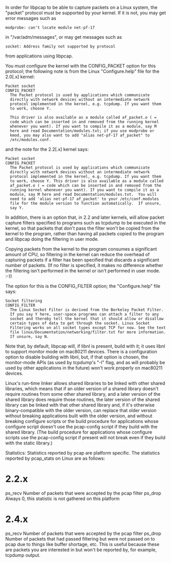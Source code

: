 In order for libpcap to be able to capture packets on a Linux system,
the "packet" protocol must be supported by your kernel.  If it is not,
you may get error messages such as

	modprobe: can't locate module net-pf-17

in "/var/adm/messages", or may get messages such as

	socket: Address family not supported by protocol

from applications using libpcap.

You must configure the kernel with the CONFIG_PACKET option for this
protocol; the following note is from the Linux "Configure.help" file for
the 2.0[.x] kernel:

	Packet socket
	CONFIG_PACKET
	  The Packet protocol is used by applications which communicate
	  directly with network devices without an intermediate network
	  protocol implemented in the kernel, e.g. tcpdump. If you want them
	  to work, choose Y.

	  This driver is also available as a module called af_packet.o ( =
	  code which can be inserted in and removed from the running kernel
	  whenever you want). If you want to compile it as a module, say M
	  here and read Documentation/modules.txt; if you use modprobe or
	  kmod, you may also want to add "alias net-pf-17 af_packet" to
	  /etc/modules.conf.

and the note for the 2.2[.x] kernel says:

	Packet socket
	CONFIG_PACKET
	  The Packet protocol is used by applications which communicate
	  directly with network devices without an intermediate network
	  protocol implemented in the kernel, e.g. tcpdump. If you want them
	  to work, choose Y. This driver is also available as a module called
	  af_packet.o ( = code which can be inserted in and removed from the
	  running kernel whenever you want). If you want to compile it as a
	  module, say M here and read Documentation/modules.txt.  You will
	  need to add 'alias net-pf-17 af_packet' to your /etc/conf.modules
	  file for the module version to function automatically.  If unsure,
	  say Y.

In addition, there is an option that, in 2.2 and later kernels, will
allow packet capture filters specified to programs such as tcpdump to be
executed in the kernel, so that packets that don't pass the filter won't
be copied from the kernel to the program, rather than having all packets
copied to the program and libpcap doing the filtering in user mode.

Copying packets from the kernel to the program consumes a significant
amount of CPU, so filtering in the kernel can reduce the overhead of
capturing packets if a filter has been specified that discards a
significant number of packets.  (If no filter is specified, it makes no
difference whether the filtering isn't performed in the kernel or isn't
performed in user mode. :-))

The option for this is the CONFIG_FILTER option; the "Configure.help"
file says:

	Socket filtering
	CONFIG_FILTER
	  The Linux Socket Filter is derived from the Berkeley Packet Filter.
	  If you say Y here, user-space programs can attach a filter to any
	  socket and thereby tell the kernel that it should allow or disallow
	  certain types of data to get through the socket. Linux Socket
	  Filtering works on all socket types except TCP for now. See the text
	  file linux/Documentation/networking/filter.txt for more information.
	  If unsure, say N.

Note that, by default, libpcap will, if libnl is present, build with it;
it uses libnl to support monitor mode on mac80211 devices.  There is a
configuration option to disable building with libnl, but, if that option
is chosen, the monitor-mode APIs (as used by tcpdump's "-I" flag, and as
will probably be used by other applications in the future) won't work
properly on mac80211 devices.

Linux's run-time linker allows shared libraries to be linked with other
shared libraries, which means that if an older version of a shared
library doesn't require routines from some other shared library, and a
later version of the shared library does require those routines, the
later version of the shared library can be linked with that other shared
library and, if it's otherwise binary-compatible with the older version,
can replace that older version without breaking applications built with
the older version, and without breaking configure scripts or the build
procedure for applications whose configure script doesn't use the
pcap-config script if they build with the shared library.  (The build
procedure for applications whose configure scripts use the pcap-config
script if present will not break even if they build with the static
library.)

Statistics:
Statistics reported by pcap are platform specific.  The statistics
reported by pcap_stats on Linux are as follows:

2.2.x
=====
ps_recv   Number of packets that were accepted by the pcap filter
ps_drop   Always 0, this statistic is not gathered on this platform

2.4.x
=====
ps_recv   Number of packets that were accepted by the pcap filter
ps_drop   Number of packets that had passed filtering but were not
          passed on to pcap due to things like buffer shortage, etc.
          This is useful because these are packets you are interested in
          but won't be reported by, for example, tcpdump output.
